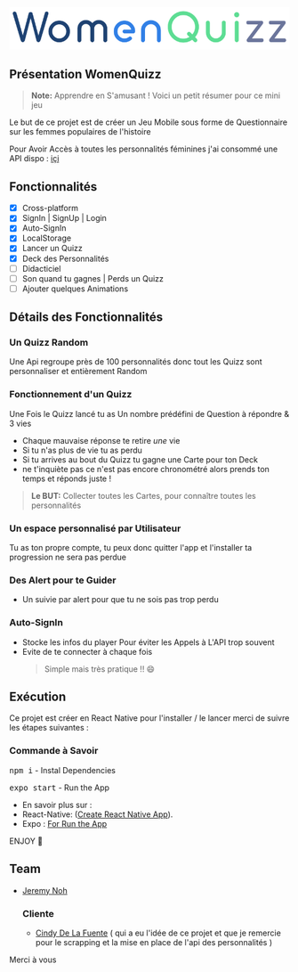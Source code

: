 ![womenQuizz](assets/Tile.png "this is the name Of the Project")

## Présentation WomenQuizz

> **Note:** Apprendre en S'amusant !
> Voici un petit résumer pour ce mini jeu

Le but de ce projet est de créer un Jeu Mobile sous forme de Questionnaire sur les femmes populaires de l'histoire

Pour Avoir Accès à toutes les personnalités féminines j'ai consommé une API dispo : [içi](<[https://github.com/cindyDLF/100-Women-of-History-Api](https://github.com/cindyDLF/100-Women-of-History-Api)>)

## Fonctionnalités

- [x] Cross-platform
- [x] SignIn | SignUp | Login
- [x] Auto-SignIn
- [x] LocalStorage
- [x] Lancer un Quizz
- [x] Deck des Personnalités
- [ ] Didacticiel
- [ ] Son quand tu gagnes | Perds un Quizz
- [ ] Ajouter quelques Animations

## Détails des Fonctionnalités

### Un Quizz Random

Une Api regroupe près de 100 personnalités
donc tout les Quizz sont personnaliser et entièrement Random

### Fonctionnement d'un Quizz

Une Fois le Quizz lancé tu as Un nombre prédéfini de Question à répondre & 3 vies

- Chaque mauvaise réponse te retire _une_ vie
- Si tu n'as plus de vie tu as perdu
- Si tu arrives au bout du Quizz tu gagne une Carte pour ton Deck
- ne t'inquiète pas ce n'est pas encore chronométré alors prends ton temps et réponds juste !

> **Le BUT:** Collecter toutes les Cartes, pour connaître toutes les personnalités

### Un espace personnalisé par Utilisateur

Tu as ton propre compte, tu peux donc quitter l'app et l'installer ta progression ne sera pas perdue

### Des Alert pour te Guider

- Un suivie par alert pour que tu ne sois pas trop perdu

### Auto-SignIn

- Stocke les infos du player Pour éviter les Appels à L'API trop souvent
- Evite de te connecter à chaque fois
  > Simple mais très pratique !! 😄

## Exécution

Ce projet est créer en React Native pour l'installer / le lancer merci de suivre les étapes suivantes :

### Commande à Savoir

<kbd>npm i</kbd> - Instal Dependencies

<kbd> expo start</kbd> - Run the App

- En savoir plus sur :
- React-Native: ([Create React Native App](https://facebook.github.io/react-native/)).
- Expo : [For Run the App](https://expo.io/learn)

ENJOY 🙂

## Team

- [Jeremy Noh](https://github.com/JeremyNoh)

  ### Cliente

  - [Cindy De La Fuente](https://github.com/cindyDLF)
    ( qui a eu l'idée de ce projet et que je remercie pour le scrapping et la mise en place de l'api des personnalités )

Merci à vous
